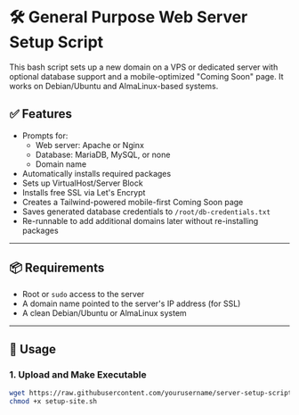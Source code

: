 # 🛠️ General Purpose Web Server Setup Script

This bash script sets up a new domain on a VPS or dedicated server with optional database support and a mobile-optimized "Coming Soon" page. It works on Debian/Ubuntu and AlmaLinux-based systems.

## ✅ Features

- Prompts for:
  - Web server: Apache or Nginx
  - Database: MariaDB, MySQL, or none
  - Domain name
- Automatically installs required packages
- Sets up VirtualHost/Server Block
- Installs free SSL via Let's Encrypt
- Creates a Tailwind-powered mobile-first Coming Soon page
- Saves generated database credentials to `/root/db-credentials.txt`
- Re-runnable to add additional domains later without re-installing packages

---

## 📦 Requirements

- Root or `sudo` access to the server
- A domain name pointed to the server's IP address (for SSL)
- A clean Debian/Ubuntu or AlmaLinux system

---

## 🚀 Usage

### 1. Upload and Make Executable

```bash
wget https://raw.githubusercontent.com/yourusername/server-setup-script/main/setup-site.sh
chmod +x setup-site.sh
